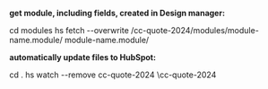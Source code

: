 **get module, including fields, created in Design manager:**

cd modules
hs fetch --overwrite /cc-quote-2024/modules/module-name.module/ module-name.module/


**automatically update files to HubSpot:**

cd .
hs watch --remove cc-quote-2024 \cc-quote-2024